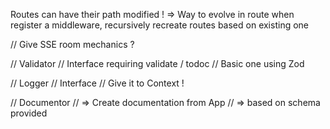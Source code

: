 
Routes can have their path modified !
=> Way to evolve in route when register a middleware, recursively recreate routes based on existing one

// Give SSE room mechanics ?

// Validator
// Interface requiring validate / todoc
// Basic one using Zod

// Logger
// Interface 
// Give it to Context !

// Documentor 
// => Create documentation from App
// => based on schema provided